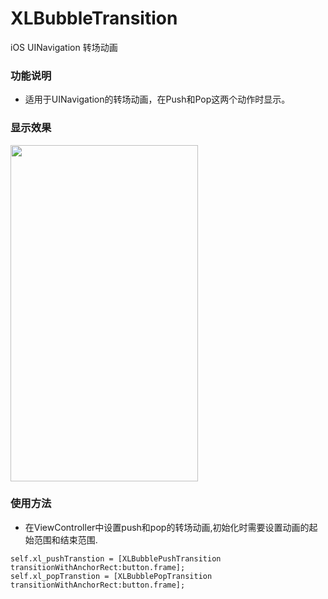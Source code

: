 # XLBubbleTransition
iOS UINavigation 转场动画

### 功能说明

* 适用于UINavigation的转场动画，在Push和Pop这两个动作时显示。

### 显示效果

<img src="https://github.com/mengxianliang/XLBubbleTransition/blob/master/GIF/1.gif" width=300 height=538 />

### 使用方法

* 在ViewController中设置push和pop的转场动画,初始化时需要设置动画的起始范围和结束范围.

```objc
self.xl_pushTranstion = [XLBubblePushTransition transitionWithAnchorRect:button.frame];
self.xl_popTranstion = [XLBubblePopTransition transitionWithAnchorRect:button.frame];
```
